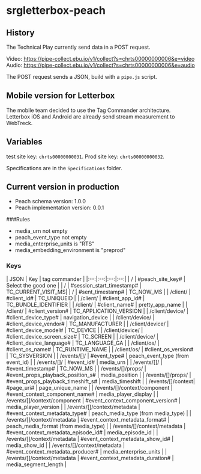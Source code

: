 # srgletterbox-peach


## History

The Technical Play currently send data in a POST request.

Video: https://pipe-collect.ebu.io/v1/collect?s=chrts00000000006&e=video
Audio: https://pipe-collect.ebu.io/v1/collect?s=chrts00000000006&e=audio

The POST request sends a JSON, build with a `pipe.js` script.

## Mobile version for Letterbox

The mobile team decided to use the Tag Commander architecture. Letterbox iOS and Android are already send stream measurement to WebTreck.

## Variables

test site key: `chrts00000000031`.
Prod site key: `chrts00000000032`.

Specifications are in the `Specifications` folder.

## Current version in production

- Peach schema version: 1.0.0               
- Peach implementation version: 0.0.1

###Rules

 - media_urn not empty
 - peach_event_type not empty
 - media_enterprise_units is "RTS"
 - media_embedding_environment is "preprod"

 
### Keys

| JSON | Key | tag commander |
|:--:|:--:|:--:|:--:|
| / | #peach_site_key# | Select the good one |
| / | #session_start_timestamp# | TC_CURRENT_VISIT_MS|
| / | #sent_timestamp# | TC_NOW_MS |
| /client/ | #client_id# | TC_UNIQUEID |
| /client/ | #client_app_id# | TC_BUNDLE_IDENTIFIER |
| /client/ | #client_name# | pretty_app_name |
| /client/ | #client_version# | TC_APPLICATION_VERSION |
| /client/device/ | #client_device_type# | navigation_device |
| /client/device/ | #client_device_vendor# | TC_MANUFACTURER |
| /client/device/ | #client_device_model# | TC_DEVICE |
| /client/device/ | #client_device_screen_size# | TC_SCREEN |
| /client/device/ | #client_device_language# | TC_LANGUAGE_GA |
| /client/os/ | #client_os_name# | TC_RUNTIME_NAME |
| /client/os/ | #client_os_version# | TC_SYSVERSION |
| /events/[]/ | #event_type# | peach_event_type (from event_id) |
| /events/[]/ | #event_id# | media_urn |
| /events/[]/ | #event_timestamp# | TC_NOW_MS |
| /events/[]/props/ | #event_props_playback_position_s# | media_position |
| /events/[]/props/ | #event_props_playback_timeshift_s# | media_timeshift |
| /events/[]/context| #page_uri# | page_unique_name |
| /events/[]/context/component | #event_context_component_name# | media_player_display |
| /events/[]/context/component | #event_context_component_version# | media_player_version |
| /events/[]/context/metadata | #event_context_metadata_type# | peach_media_type (from media_type) |
| /events/[]/context/metadata | #event_context_metadata_format# | peach_media_format (from media_type) |
| /events/[]/context/metadata | #event_context_metadata_episode_id# | media_episode_id |
| /events/[]/context/metadata | #event_context_metadata_show_id# | media_show_id |
| /events/[]/context/metadata | #event_context_metadata_producer# | media_enterprise_units |
| /events/[]/context/metadata | #event_context_metadata_duration# | media_segment_length |







